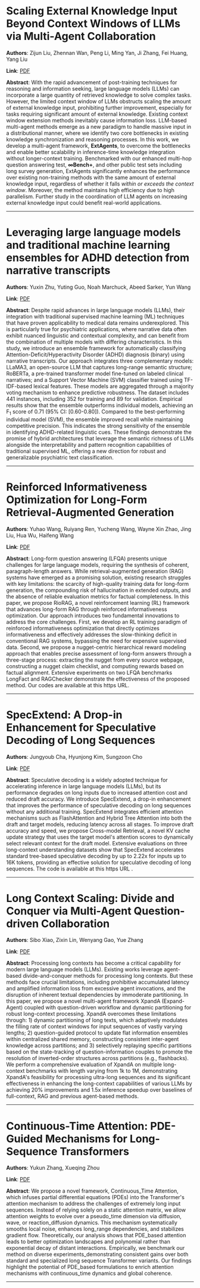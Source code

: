 # Scaling External Knowledge Input Beyond Context Windows of LLMs via Multi-Agent Collaboration 

**Authors**: Zijun Liu, Zhennan Wan, Peng Li, Ming Yan, Ji Zhang, Fei Huang, Yang Liu  

**Link**: [PDF](https://arxiv.org/pdf/2505.21471)  

**Abstract**: With the rapid advancement of post-training techniques for reasoning and information seeking, large language models (LLMs) can incorporate a large quantity of retrieved knowledge to solve complex tasks. However, the limited context window of LLMs obstructs scaling the amount of external knowledge input, prohibiting further improvement, especially for tasks requiring significant amount of external knowledge. Existing context window extension methods inevitably cause information loss. LLM-based multi-agent methods emerge as a new paradigm to handle massive input in a distributional manner, where we identify two core bottlenecks in existing knowledge synchronization and reasoning processes. In this work, we develop a multi-agent framework, $\textbf{ExtAgents}$, to overcome the bottlenecks and enable better scalability in inference-time knowledge integration without longer-context training. Benchmarked with our enhanced multi-hop question answering test, $\textbf{$\boldsymbol{\infty}$Bench+}$, and other public test sets including long survey generation, ExtAgents significantly enhances the performance over existing non-training methods with the same amount of external knowledge input, regardless of whether it falls $\textit{within or exceeds the context window}$. Moreover, the method maintains high efficiency due to high parallelism. Further study in the coordination of LLM agents on increasing external knowledge input could benefit real-world applications. 

---
# Leveraging large language models and traditional machine learning ensembles for ADHD detection from narrative transcripts 

**Authors**: Yuxin Zhu, Yuting Guo, Noah Marchuck, Abeed Sarker, Yun Wang  

**Link**: [PDF](https://arxiv.org/pdf/2505.21324)  

**Abstract**: Despite rapid advances in large language models (LLMs), their integration with traditional supervised machine learning (ML) techniques that have proven applicability to medical data remains underexplored. This is particularly true for psychiatric applications, where narrative data often exhibit nuanced linguistic and contextual complexity, and can benefit from the combination of multiple models with differing characteristics. In this study, we introduce an ensemble framework for automatically classifying Attention-Deficit/Hyperactivity Disorder (ADHD) diagnosis (binary) using narrative transcripts. Our approach integrates three complementary models: LLaMA3, an open-source LLM that captures long-range semantic structure; RoBERTa, a pre-trained transformer model fine-tuned on labeled clinical narratives; and a Support Vector Machine (SVM) classifier trained using TF-IDF-based lexical features. These models are aggregated through a majority voting mechanism to enhance predictive robustness. The dataset includes 441 instances, including 352 for training and 89 for validation. Empirical results show that the ensemble outperforms individual models, achieving an F$_1$ score of 0.71 (95\% CI: [0.60-0.80]). Compared to the best-performing individual model (SVM), the ensemble improved recall while maintaining competitive precision. This indicates the strong sensitivity of the ensemble in identifying ADHD-related linguistic cues. These findings demonstrate the promise of hybrid architectures that leverage the semantic richness of LLMs alongside the interpretability and pattern recognition capabilities of traditional supervised ML, offering a new direction for robust and generalizable psychiatric text classification. 

---
# Reinforced Informativeness Optimization for Long-Form Retrieval-Augmented Generation 

**Authors**: Yuhao Wang, Ruiyang Ren, Yucheng Wang, Wayne Xin Zhao, Jing Liu, Hua Wu, Haifeng Wang  

**Link**: [PDF](https://arxiv.org/pdf/2505.20825)  

**Abstract**: Long-form question answering (LFQA) presents unique challenges for large language models, requiring the synthesis of coherent, paragraph-length answers. While retrieval-augmented generation (RAG) systems have emerged as a promising solution, existing research struggles with key limitations: the scarcity of high-quality training data for long-form generation, the compounding risk of hallucination in extended outputs, and the absence of reliable evaluation metrics for factual completeness. In this paper, we propose RioRAG, a novel reinforcement learning (RL) framework that advances long-form RAG through reinforced informativeness optimization. Our approach introduces two fundamental innovations to address the core challenges. First, we develop an RL training paradigm of reinforced informativeness optimization that directly optimizes informativeness and effectively addresses the slow-thinking deficit in conventional RAG systems, bypassing the need for expensive supervised data. Second, we propose a nugget-centric hierarchical reward modeling approach that enables precise assessment of long-form answers through a three-stage process: extracting the nugget from every source webpage, constructing a nugget claim checklist, and computing rewards based on factual alignment. Extensive experiments on two LFQA benchmarks LongFact and RAGChecker demonstrate the effectiveness of the proposed method. Our codes are available at this https URL. 

---
# SpecExtend: A Drop-in Enhancement for Speculative Decoding of Long Sequences 

**Authors**: Jungyoub Cha, Hyunjong Kim, Sungzoon Cho  

**Link**: [PDF](https://arxiv.org/pdf/2505.20776)  

**Abstract**: Speculative decoding is a widely adopted technique for accelerating inference in large language models (LLMs), but its performance degrades on long inputs due to increased attention cost and reduced draft accuracy. We introduce SpecExtend, a drop-in enhancement that improves the performance of speculative decoding on long sequences without any additional training. SpecExtend integrates efficient attention mechanisms such as FlashAttention and Hybrid Tree Attention into both the draft and target models, reducing latency across all stages. To improve draft accuracy and speed, we propose Cross-model Retrieval, a novel KV cache update strategy that uses the target model's attention scores to dynamically select relevant context for the draft model. Extensive evaluations on three long-context understanding datasets show that SpecExtend accelerates standard tree-based speculative decoding by up to 2.22x for inputs up to 16K tokens, providing an effective solution for speculative decoding of long sequences. The code is available at this https URL . 

---
# Long Context Scaling: Divide and Conquer via Multi-Agent Question-driven Collaboration 

**Authors**: Sibo Xiao, Zixin Lin, Wenyang Gao, Yue Zhang  

**Link**: [PDF](https://arxiv.org/pdf/2505.20625)  

**Abstract**: Processing long contexts has become a critical capability for modern large language models (LLMs). Existing works leverage agent-based divide-and-conquer methods for processing long contexts. But these methods face crucial limitations, including prohibitive accumulated latency and amplified information loss from excessive agent invocations, and the disruption of inherent textual dependencies by immoderate partitioning. In this paper, we propose a novel multi-agent framework XpandA (Expand-Agent) coupled with question-driven workflow and dynamic partitioning for robust long-context processing. XpandA overcomes these limitations through: 1) dynamic partitioning of long texts, which adaptively modulates the filling rate of context windows for input sequences of vastly varying lengths; 2) question-guided protocol to update flat information ensembles within centralized shared memory, constructing consistent inter-agent knowledge across partitions; and 3) selectively replaying specific partitions based on the state-tracking of question-information couples to promote the resolution of inverted-order structures across partitions (e.g., flashbacks). We perform a comprehensive evaluation of XpandA on multiple long-context benchmarks with length varying from 1k to 1M, demonstrating XpandA's feasibility for processing ultra-long sequences and its significant effectiveness in enhancing the long-context capabilities of various LLMs by achieving 20\% improvements and 1.5x inference speedup over baselines of full-context, RAG and previous agent-based methods. 

---
# Continuous-Time Attention: PDE-Guided Mechanisms for Long-Sequence Transformers 

**Authors**: Yukun Zhang, Xueqing Zhou  

**Link**: [PDF](https://arxiv.org/pdf/2505.20666)  

**Abstract**: We propose a novel framework, Continuous_Time Attention, which infuses partial differential equations (PDEs) into the Transformer's attention mechanism to address the challenges of extremely long input sequences. Instead of relying solely on a static attention matrix, we allow attention weights to evolve over a pseudo_time dimension via diffusion, wave, or reaction_diffusion dynamics. This mechanism systematically smooths local noise, enhances long_range dependencies, and stabilizes gradient flow. Theoretically, our analysis shows that PDE_based attention leads to better optimization landscapes and polynomial rather than exponential decay of distant interactions. Empirically, we benchmark our method on diverse experiments_demonstrating consistent gains over both standard and specialized long sequence Transformer variants. Our findings highlight the potential of PDE_based formulations to enrich attention mechanisms with continuous_time dynamics and global coherence. 

---
